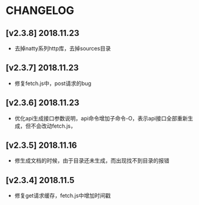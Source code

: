 # CHANGELOG

## [v2.3.8] 2018.11.23
- 去掉natty系列http库，去掉sources目录

## [v2.3.7] 2018.11.23
- 修复fetch.js中，post请求的bug

## [v2.3.6] 2018.11.23
- 优化api生成接口参数说明，api命令增加子命令-O，表示api接口全部重新生成，但不会改动fetch.js，

## [v2.3.5] 2018.11.16
- 修生成文档的时候，由于目录还未生成，而出现找不到目录的报错

## [v2.3.4] 2018.11.5
- 修复get请求缓存，fetch.js中增加时间戳